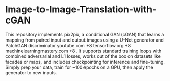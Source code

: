 # Image-to-Image-Translation-with-cGAN

This repository implements pix2pix, a conditional GAN (cGAN) that learns a mapping from paired input and output images using a U-Net generator and PatchGAN discriminator 
youtube.com
+8
tensorflow.org
+8
machinelearningmastery.com
+8
. It supports standard training loops with combined adversarial and L1 losses, works out of the box on datasets like facades or maps, and includes checkpointing for inference and fine-tuning. Simply prep your data, train for ~100 epochs on a GPU, then apply the generator to new inputs.
